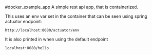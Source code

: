 #docker_example_app
A simple rest api app, that is containerized.

This uses an env var set in the container that can be seen using spring actuator endpoint:
```
http://localhost:8080/actuator/env
```

It is also printed in when using the default endpoint 
```
localhost:8080/hello
```


